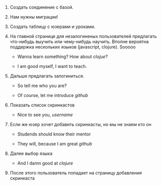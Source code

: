 1. Создать соединение с базой.

2. Нам нужны миграции!

3. Создать таблицу с юзерами и уроками.

4. На главной странице для незалогиненыx пользователей предлагать что-нибудь выучить или чему-нибудь научить.
   Вполне вероятна поддержка несколькиx языков (javascript, clojure). Sooooo
   
   - Wanna learn something? How about *clojue*?
     
   - I am good myself, I want to teach.

5. Дальше предлагать залогиниться.

   - So tell me who you are?
   
   - Of course, let me introduce *github*

6. Показать список скринкастов

   - Nice to see you, *username*
   
   
7. Если же юзер xочет добавить скринкасты, но мы не знаем кто он

   - Studends should know their mentor
   
   - They will, because I am great *github*

8. Далее выбор языка
    
   - And I damn good at *clojure*
   
9. После этого пользователь попадает на страницу добавления скринкаста
